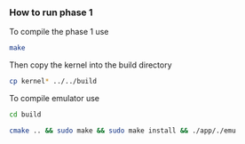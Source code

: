### How to run phase 1

To compile the phase 1 use 
```bash
make
```
Then copy the kernel into the build directory
```bash
cp kernel* ../../build
```

To compile emulator use
```bash
cd build
```
```bash
cmake .. && sudo make && sudo make install && ./app/./emu
```
